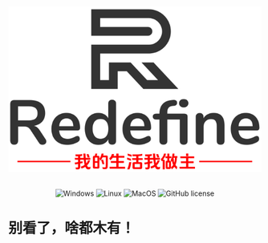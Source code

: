 <div align="center">
    <img src="./img/R2.png" alt="Redefine" width="512"/>
    <br><br>
    <p align="center">
        <a href="https://img.shields.io/badge/-Windows-blue?logo=windows" target="_blank"
           style="text-decoration: none;">
            <img src="https://img.shields.io/badge/-Windows-blue?logo=windows" alt="Windows">
        </a>
        <a href="https://img.shields.io/badge/-MacOS-black?logo=apple" target="_blank" style="text-decoration: none;">
            <img src="https://img.shields.io/badge/-MacOS-black?logo=apple" alt="Linux">
        </a>
        <a href="https://img.shields.io/badge/-Linux-333?logo=ubuntu" target="_blank" style="text-decoration: none;">
            <img src="https://img.shields.io/badge/-Linux-333?logo=ubuntu" alt="MacOS">
        </a>
        <a href="https://github.com/vergecurrency/verge/releases/latest" target="_blank" style="text-decoration: none;">
            <img src="https://img.shields.io/github/license/Zhang-Yirui/Redefine" alt="GitHub license">
        </a>
    </p>
</div>




# 别看了，啥都木有！